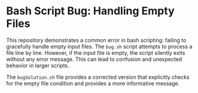 # Bash Script Bug: Handling Empty Files

This repository demonstrates a common error in bash scripting: failing to gracefully handle empty input files.  The `bug.sh` script attempts to process a file line by line. However, if the input file is empty, the script silently exits without any error message. This can lead to confusion and unexpected behavior in larger scripts.

The `bugSolution.sh` file provides a corrected version that explicitly checks for the empty file condition and provides a more informative message.